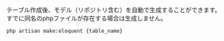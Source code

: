 テーブル作成後、モデル（リポジトリ含む）を自動で生成することができます。  
すでに同名のphpファイルが存在する場合は生成しません。

```
php artisan make:eloquent {table_name}
```